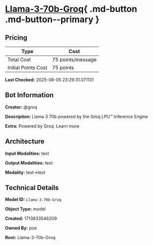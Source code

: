# [Llama-3-70b-Groq](https://poe.com/Llama-3-70b-Groq){ .md-button .md-button--primary }

## Pricing

| Type | Cost |
|------|------|
| Total Cost | 75 points/message |
| Initial Points Cost | 75 points |

**Last Checked:** 2025-08-05 23:29:31.071131


## Bot Information

**Creator:** @groq

**Description:** Llama 3 70b powered by the Groq LPU™ Inference Engine

**Extra:** Powered by Groq. Learn more


## Architecture

**Input Modalities:** text

**Output Modalities:** text

**Modality:** text->text


## Technical Details

**Model ID:** `Llama-3-70b-Groq`

**Object Type:** model

**Created:** 1713833546209

**Owned By:** poe

**Root:** Llama-3-70b-Groq
